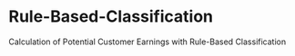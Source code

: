 # Rule-Based-Classification
Calculation of Potential Customer Earnings with Rule-Based Classification
